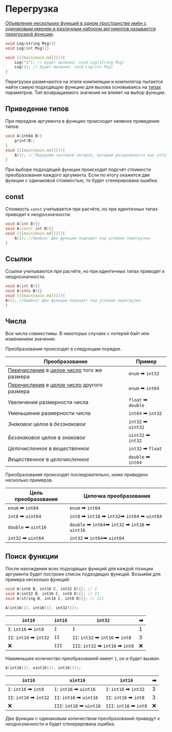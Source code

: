 # Перегрузка

<a href="https://www.angelcode.com/angelscript/sdk/docs/manual/doc_script_func_overload.html"/>

Объявление нескольких функций в одном пространстве имён с одинаковым именем и различным набором аргументов
называется [перегрузкой функции](https://learn.microsoft.com/en-us/cpp/cpp/function-overloading?view=msvc-170).

```C++
void Log(string Msg){}
void Log(int Msg){}

void [[[main|main.md]]](){
    Log("1"); // Будет вызвана: void Log(string Msg)
    Log(1); // Будет вызвана: void Log(int Msg)
}
```

Перегрузки размечаются на этапе компиляции и компилятор пытается найти самую подходящую функцию для вызова основываясь
на [типах](data-types.md) параметров. Тип возвращаемого значения не влияет на выбор функции.

## Приведение типов

При передаче аргумента в функцию происходит неявное приведение типов:

```C++
void A(int64 B){
    print(B);
}
void [[[main|main.md]]](){
    A(1); // Передаём числовой литерал, который расценивается как int32
}
```

При выборе подходящей функции происходит подсчёт стоимости преобразования каждого аргумента. Если по итогу окажется две
функции с одинаковой стоимостью, то будет сгенерирована ошибка.

## const

Стоимость `const` учитывается при расчёте, но при идентичных типах приводит к неоднозначности.

```C++
void A(int B){}
void A(const int B){}
void [[[main|main.md]]](){
    A(1); //Ошибка! Две функции подходят под условие перегрузки
}
```

## Ссылки

Ссылки учитываются при расчёте, но при идентичных типах приводят к неоднозначности.

```C++
void A(int B){}
void A(int& B){}
void [[[main|main.md]]](){
A(1); //Ошибка! Две функции подходят под условие перегрузки
}
```

## Числа

Все числа совместимы. В некоторых случаях с потерей байт или изменением значения.

Преобразования происходят в следующем порядке.

| Преобразование                                                      | Пример             |
|---------------------------------------------------------------------|--------------------|
| [Перечисление](enum.md) в [целое число](integer.md) того же размера | `enum` ➡ `int32`   |
| [Перечисление](enum.md) в [целое число](integer.md) другого размера | `enum` ➡ `int64`   |
| Увеличение размерности числа                                        | `float` ➡ `double` |
| Уменьшение размерности числа                                        | `int64` ➡ `int32`  |
| _Знаковое_ целое в _беззнаковое_                                    | `int32` ➡ `uint32` |
| _Беззнаковое_ целое в _знаковое_                                    | `uint32` ➡ `int32` |
| _Целочисленное_ в _вещественное_                                    | `int32` ➡ `float`  |
| _Вещественное_ в _целочисленное_                                    | `double` ➡ `int64` |

Преобразования происходят последовательно, ниже приведено несколько примеров.

| Цель преобразования | Цепочка преобразования                           |
|---------------------|--------------------------------------------------|
| `enum` ➡ `int64`    | `enum` ➡ `int64`                                 |
| `int8` ➡ `uint64`   | `int8` ➡ `int16` ➡ `int32`➡ `int64` ➡ `uint64`   |
| `double` ➡ `uint16` | `double` ➡ `int64`➡ `int32` ➡ `int16` ➡ `uint16` |
| `int32` ➡ `uint64`  | `int32` ➡ `int64`➡ `uint64`                      |

## Поиск функции

После нахождения всех подходящих функций для каждой позиции аргумента будет построен список подходящих функций. Возьмём
для примера несколько функций:

```C++
void A(int8 B, int16 C, int32 D){}; // I
void A(int32 B, int16 C, int8 D){}; // II
void A(string B, int16 C, int8 D){}; // III
```

<tabs>
<tab title="Пример 1">

```C++
A(int16(1), int16(1), int32(1));
```

| `int16`                 | `int16` | `int32`                           | ➡ |
|-------------------------|---------|-----------------------------------|---|
| `I`: `int16` ➡ `int8`   | `I`     | `I`                               | 1 |
| `II`: `int16` ➡ `int32` | `II`    | `II`: `int32` ➡ `int16` ➡ `int8`  | 3 |
| ❌                       | `III`   | `III`: `int32` ➡ `int16` ➡ `int8` | ❌ |

Наименьшее количество преобразований имеет `I`, он и будет вызван.

</tab>
<tab title="Пример 2">

```C++
A(int16(1), uint16(1), int16(1));
```

| `int16`                 | `uint16`                  | `int16`                 | ➡ |
|-------------------------|---------------------------|-------------------------|---|
| `I`: `int16` ➡ `int8`   | `I`: `int16` ➡ `uint16`   | `I`: `int16` ➡ `int32`  | 3 |
| `II`: `int16` ➡ `int32` | `II`: `int16` ➡ `uint16`  | `II`: `int16` ➡ `int8`  | 3 |
| ❌                       | `III`: `int16` ➡ `uint16` | `III`: `int16` ➡ `int8` | ❌ |

Две функции с одинаковым количеством преобразований приведут к неоднозначности и будет сгенерирована ошибка.

</tab>
</tabs>
